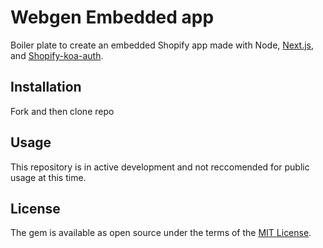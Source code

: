 # Webgen Embedded app

Boiler plate to create an embedded Shopify app made with Node, [Next.js](https://nextjs.org/), and [Shopify-koa-auth](https://github.com/Shopify/quilt/tree/master/packages/koa-shopify-auth).

## Installation

Fork and then clone repo

## Usage

This repository is in active development and not reccomended for public usage at this time.

## License

The gem is available as open source under the terms of the [MIT License](https://opensource.org/licenses/MIT).
